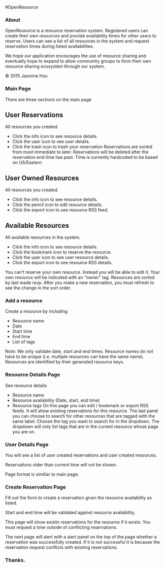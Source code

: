 #OpenResource

### About
OpenResource is a resource reservation system. 
Registered users can create their own resources and provide availability times for other users to reserve.
Users can see a list of all resources in the system and request reservation times during listed availabilities. 

We hope our application encourages the use of resource sharing and<br> eventually hope to expand to allow community groups to form their own resource sharing ecosystem through our system.

&copy; 2015 Jasmine Hsu 

### Main Page
There are three sections on the main page
## User Reservations
All resources you created. 
- Click the info icon to see resource details. 
- Click the user icon to see user details. 
- Click the trash icon to trash your reservation
Reservations are sorted from most immediate to later.
Reservations will be deleted after the reservation end time has past. 
Time is currently hardcoded to be based on  US/Eastern

## User Owned Resources
All resources you created. 
- Click the info icon to see resource details. 
- Click the pencil icon to edit resource details. 
- Click the export icon to see resource RSS feed.

## Available Resources
All available resources in the system. 
- Click the info icon to see resource details. 
- Click the bookmark icon to reserve the resource.
- Click the user icon to see user resource details. 
- Click the export icon to see resource RSS details. 

You can't reserve your own resource. 
Instead you will be able to edit it. 
Your own resource will be indicated with an "owner" tag. 
Resources are sorted by last made rsvp. 
After you make a new reservation, you must refresh to 
see the change in the sort order.

### Add a resource
Create a resource by including
- Resource name
- Date
- Start time
- End time
- List of tags

Note: We only validate date, start and end times.
Resource names do not have to be unique (i.e. multiple
resources can have the same name). Resources
are identified by their generated resource keys.

### Resource Details Page
See resource details
- Resource name
- Resource availability (Date, start, end time)
- Resource tags
On this page you can edit / bookmark or export RSS feeds.
It will show existing reservations for this resource.
The last panel you can choose to search for other resources
that are tagged with the same label. Choose the tag
you want to search for in the dropdown.
The dropdown will only list tags that are in the current
resource whose page you are on.

### User Details Page
You will see a list of user created reservations
and user created resources.

Reservations older than current time will not be shown.

Page format is similiar to main page.

### Create Reservation Page
Fill out the form to create a reservation
given the resource availability as listed.

Start and end time will be validated against
resource availability.

This page will show existin reservations for the
resource if it exists. You must request a time
outside of conflicting reservations.

The next page will alert with a alert panel on the
top of the page whether a reservation was successfully
created.  If it is not successful it is because
the reservation request conflicts with existing
reservations.

### Thanks. 





